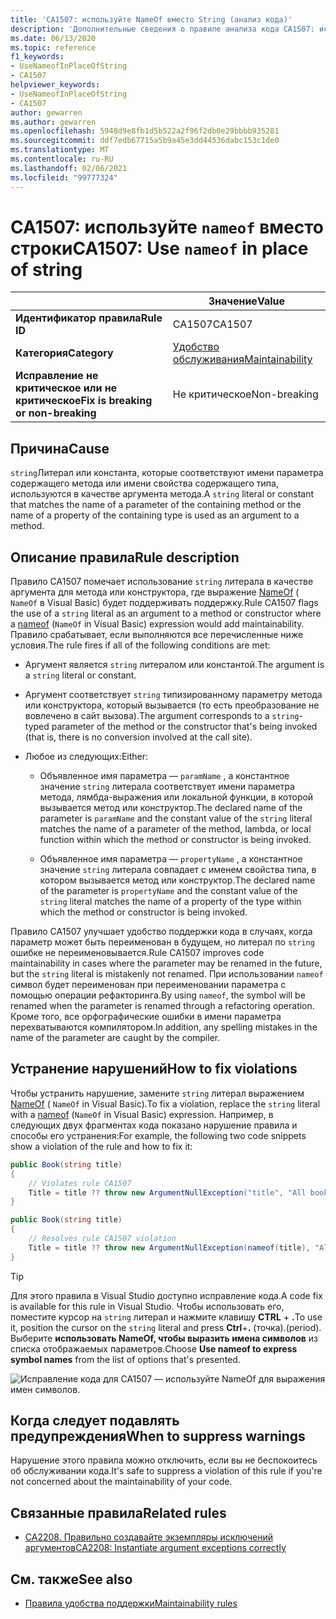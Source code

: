 ```yaml
---
title: 'CA1507: используйте NameOf вместо String (анализ кода)'
description: 'Дополнительные сведения о правиле анализа кода CA1507: используйте NameOf вместо String.'
ms.date: 06/13/2020
ms.topic: reference
f1_keywords:
- UseNameofInPlaceOfString
- CA1507
helpviewer_keywords:
- UseNameofInPlaceOfString
- CA1507
author: gewarren
ms.author: gewarren
ms.openlocfilehash: 5948d9e8fb1d5b522a2f96f2db0e29bbbb935281
ms.sourcegitcommit: ddf7edb67715a5b9a45e3dd44536dabc153c1de0
ms.translationtype: MT
ms.contentlocale: ru-RU
ms.lasthandoff: 02/06/2021
ms.locfileid: "99777324"
---
```

# <a name="ca1507-use-nameof-in-place-of-string"></a><span data-ttu-id="510fc-103">CA1507: используйте `nameof` вместо строки</span><span class="sxs-lookup"><span data-stu-id="510fc-103">CA1507: Use `nameof` in place of string</span></span>

| | <span data-ttu-id="510fc-104">Значение</span><span class="sxs-lookup"><span data-stu-id="510fc-104">Value</span></span> |
|-|-|
| <span data-ttu-id="510fc-105">**Идентификатор правила**</span><span class="sxs-lookup"><span data-stu-id="510fc-105">**Rule ID**</span></span> |<span data-ttu-id="510fc-106">CA1507</span><span class="sxs-lookup"><span data-stu-id="510fc-106">CA1507</span></span>|
| <span data-ttu-id="510fc-107">**Категория**</span><span class="sxs-lookup"><span data-stu-id="510fc-107">**Category**</span></span> |[<span data-ttu-id="510fc-108">Удобство обслуживания</span><span class="sxs-lookup"><span data-stu-id="510fc-108">Maintainability</span></span>](maintainability-warnings.md)|
| <span data-ttu-id="510fc-109">**Исправление не критическое или не критическое**</span><span class="sxs-lookup"><span data-stu-id="510fc-109">**Fix is breaking or non-breaking**</span></span> |<span data-ttu-id="510fc-110">Не критическое</span><span class="sxs-lookup"><span data-stu-id="510fc-110">Non-breaking</span></span>|

## <a name="cause"></a><span data-ttu-id="510fc-111">Причина</span><span class="sxs-lookup"><span data-stu-id="510fc-111">Cause</span></span>

<span data-ttu-id="510fc-112">`string`Литерал или константа, которые соответствуют имени параметра содержащего метода или имени свойства содержащего типа, используются в качестве аргумента метода.</span><span class="sxs-lookup"><span data-stu-id="510fc-112">A `string` literal or constant that matches the name of a parameter of the containing method or the name of a property of the containing type is used as an argument to a method.</span></span>

## <a name="rule-description"></a><span data-ttu-id="510fc-113">Описание правила</span><span class="sxs-lookup"><span data-stu-id="510fc-113">Rule description</span></span>

<span data-ttu-id="510fc-114">Правило CA1507 помечает использование `string` литерала в качестве аргумента для метода или конструктора, где выражение [NameOf](../../../csharp/language-reference/operators/nameof.md) ( `NameOf` в Visual Basic) будет поддерживать поддержку.</span><span class="sxs-lookup"><span data-stu-id="510fc-114">Rule CA1507 flags the use of a `string` literal as an argument to a method or constructor where a [nameof](../../../csharp/language-reference/operators/nameof.md) (`NameOf` in Visual Basic) expression would add maintainability.</span></span> <span data-ttu-id="510fc-115">Правило срабатывает, если выполняются все перечисленные ниже условия.</span><span class="sxs-lookup"><span data-stu-id="510fc-115">The rule fires if all of the following conditions are met:</span></span>

- <span data-ttu-id="510fc-116">Аргумент является `string` литералом или константой.</span><span class="sxs-lookup"><span data-stu-id="510fc-116">The argument is a `string` literal or constant.</span></span>

- <span data-ttu-id="510fc-117">Аргумент соответствует `string` типизированному параметру метода или конструктора, который вызывается (то есть преобразование не вовлечено в сайт вызова).</span><span class="sxs-lookup"><span data-stu-id="510fc-117">The argument corresponds to a `string`-typed parameter of the method or the constructor that's being invoked (that is, there is no conversion involved at the call site).</span></span>

- <span data-ttu-id="510fc-118">Любое из следующих:</span><span class="sxs-lookup"><span data-stu-id="510fc-118">Either:</span></span>
  - <span data-ttu-id="510fc-119">Объявленное имя параметра — `paramName` , а константное значение `string` литерала соответствует имени параметра метода, лямбда-выражения или локальной функции, в которой вызывается метод или конструктор.</span><span class="sxs-lookup"><span data-stu-id="510fc-119">The declared name of the parameter is `paramName` and the constant value of the `string` literal matches the name of a parameter of the method, lambda, or local function within which the method or constructor is being invoked.</span></span>

  - <span data-ttu-id="510fc-120">Объявленное имя параметра — `propertyName` , а константное значение `string` литерала совпадает с именем свойства типа, в котором вызывается метод или конструктор.</span><span class="sxs-lookup"><span data-stu-id="510fc-120">The declared name of the parameter is `propertyName` and the constant value of the `string` literal matches the name of a property of the type within which the method or constructor is being invoked.</span></span>

<span data-ttu-id="510fc-121">Правило CA1507 улучшает удобство поддержки кода в случаях, когда параметр может быть переименован в будущем, но литерал по `string` ошибке не переименовывается.</span><span class="sxs-lookup"><span data-stu-id="510fc-121">Rule CA1507 improves code maintainability in cases where the parameter may be renamed in the future, but the `string` literal is mistakenly not renamed.</span></span> <span data-ttu-id="510fc-122">При использовании `nameof` символ будет переименован при переименовании параметра с помощью операции рефакторинга.</span><span class="sxs-lookup"><span data-stu-id="510fc-122">By using `nameof`, the symbol will be renamed when the parameter is renamed through a refactoring operation.</span></span> <span data-ttu-id="510fc-123">Кроме того, все орфографические ошибки в имени параметра перехватываются компилятором.</span><span class="sxs-lookup"><span data-stu-id="510fc-123">In addition, any spelling mistakes in the name of the parameter are caught by the compiler.</span></span>

## <a name="how-to-fix-violations"></a><span data-ttu-id="510fc-124">Устранение нарушений</span><span class="sxs-lookup"><span data-stu-id="510fc-124">How to fix violations</span></span>

<span data-ttu-id="510fc-125">Чтобы устранить нарушение, замените `string` литерал выражением [NameOf](../../../csharp/language-reference/operators/nameof.md) ( `NameOf` in Visual Basic).</span><span class="sxs-lookup"><span data-stu-id="510fc-125">To fix a violation, replace the `string` literal with a [nameof](../../../csharp/language-reference/operators/nameof.md) (`NameOf` in Visual Basic) expression.</span></span> <span data-ttu-id="510fc-126">Например, в следующих двух фрагментах кода показано нарушение правила и способы его устранения:</span><span class="sxs-lookup"><span data-stu-id="510fc-126">For example, the following two code snippets show a violation of the rule and how to fix it:</span></span>

```csharp
public Book(string title)
{
    // Violates rule CA1507
    Title = title ?? throw new ArgumentNullException("title", "All books must have a title.");
}
```

```csharp
public Book(string title)
{
    // Resolves rule CA1507 violation
    Title = title ?? throw new ArgumentNullException(nameof(title), "All books must have a title.");
}
```

> [!TIP]
> <span data-ttu-id="510fc-127">Для этого правила в Visual Studio доступно исправление кода.</span><span class="sxs-lookup"><span data-stu-id="510fc-127">A code fix is available for this rule in Visual Studio.</span></span> <span data-ttu-id="510fc-128">Чтобы использовать его, поместите курсор на `string` литерал и нажмите клавишу **CTRL** + **.**</span><span class="sxs-lookup"><span data-stu-id="510fc-128">To use it, position the cursor on the `string` literal and press **Ctrl**+**.**</span></span> <span data-ttu-id="510fc-129">(точка).</span><span class="sxs-lookup"><span data-stu-id="510fc-129">(period).</span></span> <span data-ttu-id="510fc-130">Выберите **использовать NameOf, чтобы выразить имена символов** из списка отображаемых параметров.</span><span class="sxs-lookup"><span data-stu-id="510fc-130">Choose **Use nameof to express symbol names** from the list of options that's presented.</span></span>
>
> ![Исправление кода для CA1507 — используйте NameOf для выражения имен символов.](media/ca1507-code-fix.PNG)

## <a name="when-to-suppress-warnings"></a><span data-ttu-id="510fc-132">Когда следует подавлять предупреждения</span><span class="sxs-lookup"><span data-stu-id="510fc-132">When to suppress warnings</span></span>

<span data-ttu-id="510fc-133">Нарушение этого правила можно отключить, если вы не беспокоитесь об обслуживании кода.</span><span class="sxs-lookup"><span data-stu-id="510fc-133">It's safe to suppress a violation of this rule if you're not concerned about the maintainability of your code.</span></span>

## <a name="related-rules"></a><span data-ttu-id="510fc-134">Связанные правила</span><span class="sxs-lookup"><span data-stu-id="510fc-134">Related rules</span></span>

- [<span data-ttu-id="510fc-135">CA2208. Правильно создавайте экземпляры исключений аргументов</span><span class="sxs-lookup"><span data-stu-id="510fc-135">CA2208: Instantiate argument exceptions correctly</span></span>](ca2208.md)

## <a name="see-also"></a><span data-ttu-id="510fc-136">См. также</span><span class="sxs-lookup"><span data-stu-id="510fc-136">See also</span></span>

- [<span data-ttu-id="510fc-137">Правила удобства поддержки</span><span class="sxs-lookup"><span data-stu-id="510fc-137">Maintainability rules</span></span>](maintainability-warnings.md)

